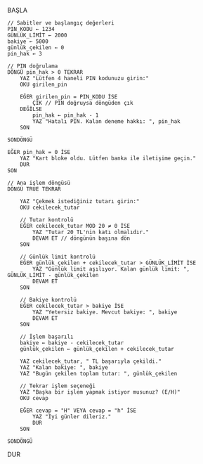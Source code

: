 BAŞLA

    // Sabitler ve başlangıç değerleri
    PIN_KODU ← 1234
    GÜNLÜK_LİMİT ← 2000
    bakiye ← 5000
    günlük_çekilen ← 0
    pin_hak ← 3

    // PIN doğrulama
    DÖNGÜ pin_hak > 0 TEKRAR
        YAZ "Lütfen 4 haneli PIN kodunuzu girin:"
        OKU girilen_pin

        EĞER girilen_pin = PIN_KODU İSE
            ÇIK // PIN doğruysa döngüden çık
        DEĞİLSE
            pin_hak ← pin_hak - 1
            YAZ "Hatalı PIN. Kalan deneme hakkı: ", pin_hak
        SON

    SONDÖNGÜ

    EĞER pin_hak = 0 İSE
        YAZ "Kart bloke oldu. Lütfen banka ile iletişime geçin."
        DUR
    SON

    // Ana işlem döngüsü
    DÖNGÜ TRUE TEKRAR

        YAZ "Çekmek istediğiniz tutarı girin:"
        OKU cekilecek_tutar

        // Tutar kontrolü
        EĞER cekilecek_tutar MOD 20 ≠ 0 İSE
            YAZ "Tutar 20 TL'nin katı olmalıdır."
            DEVAM ET // döngünün başına dön
        SON

        // Günlük limit kontrolü
        EĞER günlük_çekilen + cekilecek_tutar > GÜNLÜK_LİMİT İSE
            YAZ "Günlük limit aşılıyor. Kalan günlük limit: ", GÜNLÜK_LİMİT - günlük_çekilen
            DEVAM ET
        SON

        // Bakiye kontrolü
        EĞER cekilecek_tutar > bakiye İSE
            YAZ "Yetersiz bakiye. Mevcut bakiye: ", bakiye
            DEVAM ET
        SON

        // İşlem başarılı
        bakiye ← bakiye - cekilecek_tutar
        günlük_çekilen ← günlük_çekilen + cekilecek_tutar

        YAZ cekilecek_tutar, " TL başarıyla çekildi."
        YAZ "Kalan bakiye: ", bakiye
        YAZ "Bugün çekilen toplam tutar: ", günlük_çekilen

        // Tekrar işlem seçeneği
        YAZ "Başka bir işlem yapmak istiyor musunuz? (E/H)"
        OKU cevap

        EĞER cevap = "H" VEYA cevap = "h" İSE
            YAZ "İyi günler dileriz."
            DUR
        SON

    SONDÖNGÜ

DUR
